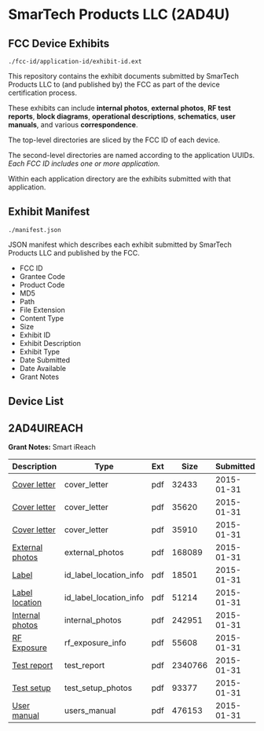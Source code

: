 # SmarTech Products LLC (2AD4U)
## FCC Device Exhibits

```
./fcc-id/application-id/exhibit-id.ext
```

This repository contains the exhibit documents submitted by SmarTech Products LLC to (and published by) the FCC as part of the device certification process.

These exhibits can include **internal photos**, **external photos**, **RF test reports**, **block diagrams**, **operational descriptions**, **schematics**, **user manuals**, and various **correspondence**.

The top-level directories are sliced by the FCC ID of each device.

The second-level directories are named according to the application UUIDs. *Each FCC ID includes one or more application.*

Within each application directory are the exhibits submitted with that application. 

## Exhibit Manifest

```
./manifest.json
```

JSON manifest which describes each exhibit submitted by SmarTech Products LLC and published by the FCC.

- FCC ID
- Grantee Code
- Product Code
- MD5
- Path
- File Extension
- Content Type
- Size
- Exhibit ID
- Exhibit Description
- Exhibit Type
- Date Submitted
- Date Available
- Grant Notes

## Device List
## 2AD4UIREACH
**Grant Notes:** Smart iReach

| Description | Type | Ext | Size | Submitted | Available |
| ----------- | ---- | --- | ---- | --------- | --------- |
| [Cover letter](2AD4UIREACH/c00d0db88864a061310441868ca35e83/2520017.pdf) | cover_letter | pdf | 32433 | 2015-01-31 | 2015-01-31 |
| [Cover letter](2AD4UIREACH/c00d0db88864a061310441868ca35e83/2520018.pdf) | cover_letter | pdf | 35620 | 2015-01-31 | 2015-01-31 |
| [Cover letter](2AD4UIREACH/c00d0db88864a061310441868ca35e83/2520019.pdf) | cover_letter | pdf | 35910 | 2015-01-31 | 2015-01-31 |
| [External photos](2AD4UIREACH/c00d0db88864a061310441868ca35e83/2520020.pdf) | external_photos | pdf | 168089 | 2015-01-31 | 2015-01-31 |
| [Label](2AD4UIREACH/c00d0db88864a061310441868ca35e83/2520021.pdf) | id_label_location_info | pdf | 18501 | 2015-01-31 | 2015-01-31 |
| [Label location](2AD4UIREACH/c00d0db88864a061310441868ca35e83/2520022.pdf) | id_label_location_info | pdf | 51214 | 2015-01-31 | 2015-01-31 |
| [Internal photos](2AD4UIREACH/c00d0db88864a061310441868ca35e83/2520023.pdf) | internal_photos | pdf | 242951 | 2015-01-31 | 2015-01-31 |
| [RF Exposure](2AD4UIREACH/c00d0db88864a061310441868ca35e83/2520025.pdf) | rf_exposure_info | pdf | 55608 | 2015-01-31 | 2015-01-31 |
| [Test report](2AD4UIREACH/c00d0db88864a061310441868ca35e83/2520027.pdf) | test_report | pdf | 2340766 | 2015-01-31 | 2015-01-31 |
| [Test setup](2AD4UIREACH/c00d0db88864a061310441868ca35e83/2520028.pdf) | test_setup_photos | pdf | 93377 | 2015-01-31 | 2015-01-31 |
| [User manual](2AD4UIREACH/c00d0db88864a061310441868ca35e83/2520029.pdf) | users_manual | pdf | 476153 | 2015-01-31 | 2015-01-31 |
